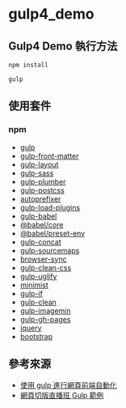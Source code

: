 # gulp4_demo

## Gulp4 Demo 執行方法

```
npm install
```
```
gulp
```

## 使用套件

### npm

* [gulp](https://www.npmjs.com/package/gulp)
* [gulp-front-matter](https://www.npmjs.com/package/gulp-front-matter)
* [gulp-layout](https://www.npmjs.com/package/gulp-layout)
* [gulp-sass](https://www.npmjs.com/package/gulp-sass)
* [gulp-plumber](https://www.npmjs.com/package/gulp-plumber)
* [gulp-postcss](https://www.npmjs.com/package/gulp-postcss)
* [autoprefixer](https://www.npmjs.com/package/autoprefixer)
* [gulp-load-plugins](https://www.npmjs.com/package/gulp-load-plugins)
* [gulp-babel](https://www.npmjs.com/package/gulp-babel)
* [@babel/core](https://www.npmjs.com/package/@babel/core)
* [@babel/preset-env](https://www.npmjs.com/package/@babel/preset-env)
* [gulp-concat](https://www.npmjs.com/package/gulp-concat)
* [gulp-sourcemaps](https://www.npmjs.com/package/gulp-sourcemaps)
* [browser-sync](https://www.npmjs.com/package/browser-sync)
* [gulp-clean-css](https://www.npmjs.com/package/gulp-clean-css)
* [gulp-uglify](https://www.npmjs.com/package/gulp-uglify)
* [minimist](https://www.npmjs.com/package/minimist)
* [gulp-if](https://www.npmjs.com/package/gulp-if)
* [gulp-clean](https://www.npmjs.com/package/gulp-clean)
* [gulp-imagemin](https://www.npmjs.com/package/gulp-imagemin)
* [gulp-gh-pages](https://www.npmjs.com/package/gulp-gh-pages)
* [jquery](https://www.npmjs.com/package/jquery)
* [bootstrap](https://www.npmjs.com/package/bootstrap)

## 參考來源

* [使用 gulp 進行網頁前端自動化](https://www.udemy.com/course/gulp-learning)
* [網頁切版直播班 Gulp 範例](https://github.com/hexschool/web-layout-training-gulp)